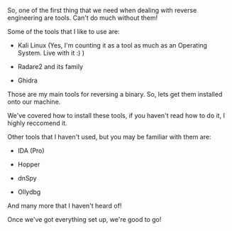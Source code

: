 So, one of the first thing that we need when dealing with reverse engineering are tools. Can't do much without them!  

Some of the tools that I like to use are:


- Kali Linux (Yes, I'm counting it as a tool as much as an Operating System. Live with it :) )


- Radare2 and its family

- Ghidra


Those are my main tools for reversing a binary. So, lets get them installed onto our machine. 

We've covered how to install these tools, if you haven't read how to do it, I highly reccomend it.


Other tools that I haven't used, but you may be familiar with them are:


- IDA (Pro)

- Hopper

- dnSpy

- Ollydbg


And many more that I haven't heard of!


Once we've got everything set up, we're good to go!
